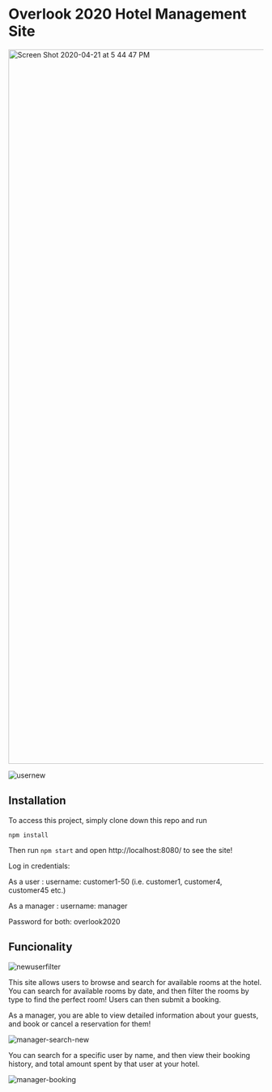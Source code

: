 # Overlook 2020 Hotel Management Site

<img width="1411" alt="Screen Shot 2020-04-21 at 5 44 47 PM" src="https://user-images.githubusercontent.com/58377277/79933650-dc149880-840d-11ea-9ed1-59f4d179cfdf.png">

![usernew](https://user-images.githubusercontent.com/58377277/79931865-40812900-8409-11ea-950b-97bdca85b231.gif)

## Installation 

 To access this project, simply clone down this repo and run
 
 ```npm install```
 
 Then run ```npm start``` and open http://localhost:8080/ to see the site!
 
 Log in credentials:
 
 As a user : username: customer1-50 (i.e. customer1, customer4, customer45 etc.)
 
 As a manager : username: manager
 
 Password for both: overlook2020
 
 ## Funcionality 
 
 ![newuserfilter](https://user-images.githubusercontent.com/58377277/79932903-c43c1500-840b-11ea-8bde-947a7bcae813.gif)
 
 This site allows users to browse and search for available rooms at the hotel. You can search for available rooms by date, and then filter the rooms by type to find the perfect room! Users can then submit a booking. 
 
 As a manager, you are able to view detailed information about your guests, and book or cancel a reservation for them!
 
 ![manager-search-new](https://user-images.githubusercontent.com/58377277/79932022-b1284580-8409-11ea-8ca8-a55e9cf85868.gif)
 
 You can search for a specific user by name, and then view their booking history, and total amount spent by that user at your hotel.
 
 ![manager-booking](https://user-images.githubusercontent.com/58377277/79931334-04999400-8408-11ea-997a-44c4b7d0c870.gif)
 

 


